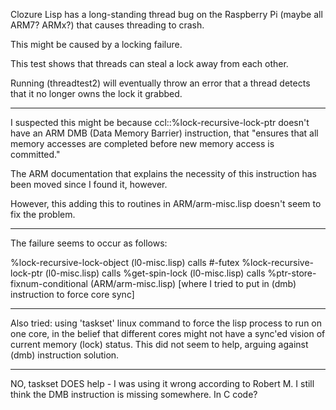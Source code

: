 

Clozure Lisp has a long-standing thread bug on the Raspberry Pi
(maybe all ARM7? ARMx?) that causes threading to crash.

This might be caused by a locking failure.

This test shows that threads can steal a lock away from each
other.

Running (threadtest2) will eventually throw an error that a thread
detects that it no longer owns the lock it grabbed.

-----

I suspected this might be because ccl::%lock-recursive-lock-ptr doesn't
have an ARM DMB (Data Memory Barrier) instruction, that "ensures that
all memory accesses are completed before new memory access is
committed."   

The ARM documentation that explains the necessity of this instruction
has been moved since I found it, however.


However, this adding this to routines in ARM/arm-misc.lisp
doesn't seem to fix the problem.

----

The failure seems to occur as follows:

%lock-recursive-lock-object (l0-misc.lisp)  calls
   #-futex %lock-recursive-lock-ptr  (l0-misc.lisp) calls
      %get-spin-lock (l0-misc.lisp) calls
         %ptr-store-fixnum-conditional (ARM/arm-misc.lisp)
	     [where I tried to put in (dmb) instruction to force core sync]


---

Also tried: using 'taskset' linux command to force the lisp process to
run on one core, in the belief that different cores might not have a
sync'ed vision of current memory (lock) status.   This did not seem to
help, arguing against (dmb) instruction solution.

----

NO, taskset DOES help - I was using it wrong according to Robert M.
I still think the DMB instruction is missing somewhere.  In C code?
